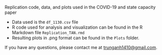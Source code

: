 Replication code, data, and plots used in the COVID-19 and state capacity paper

- Data used is the `df_1130.csv` file
- R code used for analysis and visualization can be found in the R Markdown file `Replication_TAN.rmd`
- Resulting plots in .png format can be found in the `Plots` folder.

If you have any questions, please contact me at trunganh1410@gmail.com.
